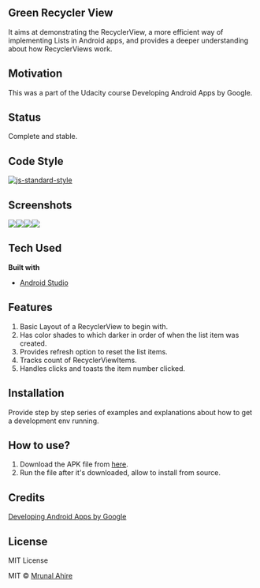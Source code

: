 ## Green Recycler View
It aims at demonstrating the RecyclerView, a more efficient way of implementing Lists in Android apps, and provides a deeper understanding about how RecyclerViews work.

## Motivation
This was a part of the Udacity course Developing Android Apps by Google.

## Status
Complete and stable. 

## Code Style
[![js-standard-style](https://img.shields.io/badge/code%20style-standard-brightgreen.svg?style=flat)](https://github.com/feross/standard)
 
## Screenshots
![](https://github.com/mrunal-ahire/Green-Recycler-View/blob/master/Webp.net-resizeimage%20(1).png)![](https://github.com/mrunal-ahire/Green-Recycler-View/blob/master/Webp.net-resizeimage%20(2).png)![](https://github.com/mrunal-ahire/Green-Recycler-View/blob/master/Webp.net-resizeimage%20(3).png)![](https://github.com/mrunal-ahire/Green-Recycler-View/blob/master/Webp.net-resizeimage%20(4).png)

## Tech Used
<b>Built with</b>
- [Android Studio](https://developer.android.com/studio/)

## Features
1. Basic Layout of a RecyclerView to begin with.
2. Has color shades to which darker in order of when the list item was created.
3. Provides refresh option to reset the list items.
4. Tracks count of RecyclerViewItems.
5. Handles clicks and toasts the item number clicked.

## Installation
Provide step by step series of examples and explanations about how to get a development env running.

## How to use?
1. Download the APK file from [here](https://drive.google.com/open?id=1Rxgpdpcq3LvNKojW29KP2gnK4qscmanz).
2. Run the file after it's downloaded, allow to install from source.

## Credits
[Developing Android Apps by Google](https://classroom.udacity.com/courses/ud851)

## License
MIT License

MIT © [Mrunal Ahire](https://www.linkedin.com/in/mrunal-ahire)
